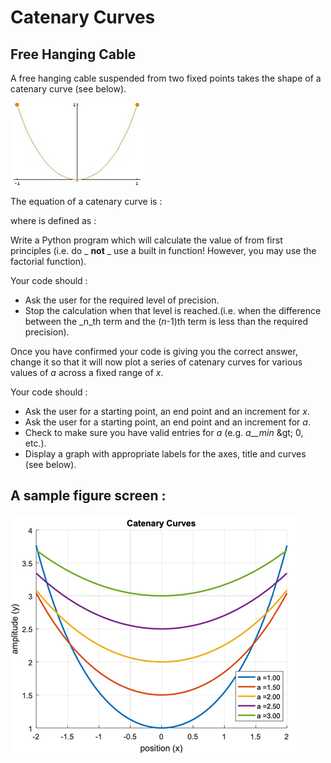 
# Catenary Curves

## Free Hanging Cable

A free hanging cable suspended from two fixed points takes the shape of a catenary curve (see below).

![](Picture1.jpg)

The equation of a catenary curve is :

where is defined as :

Write a Python program which will calculate the value of from first principles (i.e. do _ **not** _ use a built in function! However, you may use the factorial function).

Your code should :

- Ask the user for the required level of precision.
- Stop the calculation when that level is reached.(i.e. when the difference between the _n_th term and the (_n_-1)th term is less than the required precision).

Once you have confirmed your code is giving you the correct answer, change it so that it will now plot a series of catenary curves for various values of _a_ across a fixed range of _x_.

Your code should :

- Ask the user for a starting point, an end point and an increment for _x_.
- Ask the user for a starting point, an end point and an increment for _a_.
- Check to make sure you have valid entries for _a_ (e.g. _a__min_ \&gt; 0, etc.).
- Display a graph with appropriate labels for the axes, title and curves (see below).

## A sample figure screen :

![](Picture2.png)
